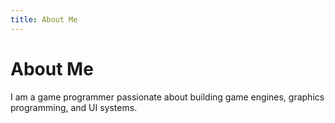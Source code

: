 ```yaml
---
title: About Me
---
```

# About Me
I am a game programmer passionate about building game engines, graphics programming, and UI systems.
